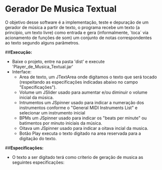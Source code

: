 # Gerador De Musica Textual
O objetivo desse software é a implementação, teste e depuração de um gerador de música a partir de texto, o programa recebe um texto (a princípio, um texto livre) como entrada e gera (informalmente, ´toca´ via acionamento de funções de som) um conjunto de notas correspondentes ao texto segundo alguns parâmetros.

##**Execução:**
  - Baixe o projeto, entre na pasta 'dist' e execute 'Player_de_Musica_Textual.jar'
  - Interface:
      - Area de texto, um JTextArea onde digitamos o texto que será tocado (respeitando as especificações indicadas abaixo no campo "Especificações").
      - Volume um JSlider usado para aumentar e/ou diminuir o volume inicial da música.
      - Intrumentos um JSpinner usado para indicar a numeração dos instrumentos conforme o "General MIDI Instruments List" e selecionar um           instrumento inicial
      - BPMs um JSpinner usado para indicar os "beats per minute" ou batimentos por minuto iniciais da música.
      - Oitava um JSpinner usado para indicar a oitava incial da musica.
      - Botão Play executa o texto digitado na area reservada para a digitação do texto.
      
##**Especificações:**
  - O texto a ser digitado terá como criterio de geração de musica as seguintes especificações:
